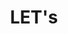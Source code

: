 ---
object-id: lets-4
academic-year: 15-16
olod-id: wdad4
title: LET's
description: LETS staat voor "Local Exchange and Trading System". Vrij vertalen we dit wel eens als "lokaal uitwisselings systeem". Het ruilsysteem in deze vorm ontstond in een plaats in Canada waar op korte termijn de werkverschaffing en dus rechtstreeks de inkomsten van mensen wegtrok. Uit noodzaak gingen zij weer ruilen, maar dan wel op een eigentijdse manier. Nadien heeft het idee zich snel verspreid over de hele wereld.
students: ["Seppe Beelprez"]
thumbnail-url: "http://www.arteveldehogeschool.be/campusGDM/wanm/1516/wdad4/proDEV-15/t15.png"
screencasts-urls: ["http://www.arteveldehogeschool.be/campusGDM/wanm/1516/wdad4/proDEV-15/screencast.mov"]
poster-url: "http://www.arteveldehogeschool.be/campusGDM/wanm/1516/wdad4/proDEV-15/poster.pdf"
publish-date: 2016-05-25
listing-priority: 1
---